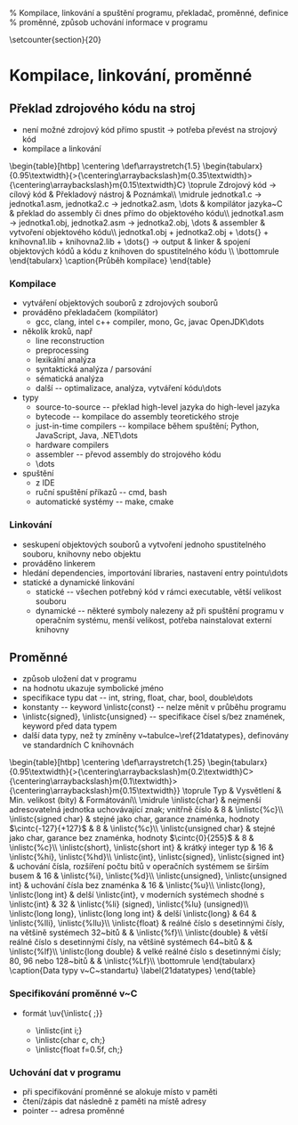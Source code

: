 % Kompilace, linkování a spuštění programu, překladač, proměnné, definice
% proměnné, způsob uchování informace v programu

\setcounter{section}{20}
# Kompilace, linkování, proměnné
## Překlad zdrojového kódu na stroj
- není možné zdrojový kód přímo spustit $\rightarrow$ potřeba převést na strojový kód
- kompilace a linkování

\begin{table}[htbp]
\centering
\def\arraystretch{1.5}
\begin{tabularx}{0.95\textwidth}{>{\centering\arraybackslash}m{0.35\textwidth}>{\centering\arraybackslash}m{0.15\textwidth}C}
\toprule
Zdrojový kód $\rightarrow$ cílový kód & Překladový nástroj & Poznámka\\\\
\midrule
jednotka1.c $\rightarrow$ jednotka1.asm, jednotka2.c $\rightarrow$ jednotka2.asm, \dots & kompilátor jazyka~C & překlad do assembly či dnes přímo do objektového kódu\\\\
jednotka1.asm $\rightarrow$ jednotka1.obj, jednotka2.asm $\rightarrow$ jednotka2.obj, \dots & assembler & vytvoření objektového kódu\\\\
jednotka1.obj + jednotka2.obj + \dots{} + knihovna1.lib + knihovna2.lib + \dots{} $\rightarrow$ output & linker & spojení objektových kódů a kódu z knihoven do spustitelného kódu \\\\
\bottomrule
\end{tabularx}
\caption{Průběh kompilace}
\end{table}

### Kompilace
- vytváření objektových souborů z zdrojových souborů
- prováděno překladačem (kompilátor)
	- gcc, clang, intel c++ compiler, mono, Gc, javac OpenJDK\dots
- několik kroků, např
	- line reconstruction
	- preprocessing
	- lexikální analýza
	- syntaktická analýza / parsování
	- sématická analýza
	- další -- optimalizace, analýza, vytváření kódu\dots
- typy
	- source-to-source -- překlad high-level jazyka do high-level jazyka
	- bytecode -- kompilace do assembly teoretického stroje
	- just-in-time compilers -- kompilace během spuštění; Python, JavaScript, Java, .NET\dots
	- hardware compilers
	- assembler -- převod assembly do strojového kódu
	- \dots
- spuštění
	- z IDE
	- ruční spuštění příkazů -- cmd, bash
	- automatické systémy -- make, cmake

### Linkování
- seskupení objektových souborů a vytvoření jednoho spustitelného souboru, knihovny nebo objektu
- prováděno linkerem
- hledání dependencies, importování libraries, nastavení entry pointu\dots
- statické a dynamické linkování
	- statické -- všechen potřebný kód v rámci executable, větší velikost souboru
	- dynamické -- některé symboly nalezeny až při spuštění programu v operačním systému, menší velikost, potřeba nainstalovat externí knihovny

## Proměnné
- způsob uložení dat v programu
- na hodnotu ukazuje symbolické jméno
- specifikace typu dat -- int, string, float, char, bool, double\dots
- konstanty -- keyword \inlistc{const} -- nelze měnit v průběhu programu
- \inlistc{signed}, \inlistc{unsigned} -- specifikace čísel s/bez znamének, keyword před data typem
- další data typy, než ty zmíněny v~tabulce~\ref{21datatypes}, definovány ve standardních C knihovnách

\begin{table}[htbp]
\centering
\def\arraystretch{1.25}
\begin{tabularx}{0.95\textwidth}{>{\centering\arraybackslash}m{0.2\textwidth}C>{\centering\arraybackslash}m{0.1\textwidth}>{\centering\arraybackslash}m{0.15\textwidth}}
\toprule
Typ & Vysvětlení & Min. velikost (bity) & Formátování\\\\
\midrule
\inlistc{char} & nejmenší adresovatelná jednotka uchovávající znak; vnitřně číslo & 8 & \inlistc{\%c}\\\\
\inlistc{signed char} & stejné jako char, garance znaménka, hodnoty $\cintc{-127}{+127}$ & 8 & \inlistc{\%c}\\\\
\inlistc{unsigned char} & stejné jako char, garance bez znaménka, hodnoty $\cintc{0}{255}$ & 8 & \inlistc{\%c}\\\\
\inlistc{short}, \inlistc{short int} & krátký integer typ & 16 & \inlistc{\%hi}, \inlistc{\%hd}\\\\
\inlistc{int}, \inlistc{signed}, \inlistc{signed int} & uchování čísla, rozšíření počtu bitů v operačních systémem se širším busem & 16 & \inlistc{\%i}, \inlistc{\%d}\\\\
\inlistc{unsigned}, \inlistc{unsigned int} & uchování čísla bez znaménka & 16 & \inlistc{\%u}\\\\
\inlistc{long}, \inlistc{long int} & delší \inlistc{int}, v moderních systémech shodné s \inlistc{int} & 32 & \inlistc{\%li} (signed), \inlistc{\%lu} (unsigned)\\\\
\inlistc{long long}, \inlistc{long long int} & delší \inlistc{long} & 64 & \inlistc{\%lli}, \inlistc{\%llu}\\\\
\inlistc{float} & reálné číslo s desetinnými čísly, na většině systémech 32~bitů & & \inlistc{\%f}\\\\
\inlistc{double} & větší reálné číslo s desetinnými čísly, na většině systémech 64~bitů & & \inlistc{\%lf}\\\\
\inlistc{long double} & velké reálné číslo s desetinnými čísly; 80, 96 nebo 128~bitů & & \inlistc{\%Lf}\\\\
\bottomrule
\end{tabularx}
\caption{Data typy v~C~standartu}
\label{21datatypes}
\end{table}

### Specifikování proměnné v~C
- formát \uv{\inlistc{<datytype> <variable name>;}}
	- \inlistc{int i;}
	- \inlistc{char c, ch;}
	- \inlistc{float f=0.5f, ch;}

### Uchování dat v programu
- při specifikování proměnné se alokuje místo v paměti
- čtení/zápis dat následně z paměti na místě adresy
- pointer -- adresa proměnné
